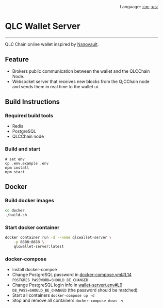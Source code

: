 <div align="right">Language:
<a title="Chinese" href="README_CN.md">:cn:</a>
<a title="Englisth" href="README.md">:us:</a></div>

# QLC Wallet Server

---
QLC Chain online wallet inspired by [Nanovault](https://nanovault.io/).

## Feature

- Brokers public communication between the wallet and the QLCChain Node.
- Websocket server that receives new blocks from the Q;CChain node and sends them in real time to the wallet ui.

## Build Instructions

### Required build tools

- Redis
- PostgreSQL
- QLCChain node

### Build and start
```
# set env
cp .env.example .env
npm install
npm start
```

## Docker

### Build docker images

```bash
cd docker
./build.sh
```

### Start docker container

```bash
docker container run -d --name qlcwallet-server \
    -p 8888:8888 \
    qlcwallet-server:latest
```

### docker-compose

- Install docker-compse
- Change PostgreSQL password in [docker-compose.yml#L14](docker/docker-compose/docker-compose.yml#L14) `POSTGRES_PASSWORD=SHOULD_BE_CHANGED`
- Change PostgreSQL login info in [wallet-server/.env#L9](docker/docker-compose/wallet-server/.env#L9) `DB_PASS=SHOULD_BE_CHANGED` (the password should be matched)
- Start all containers `docker-compose up -d`
- Stop and remove all containers `docker-compose down -v`